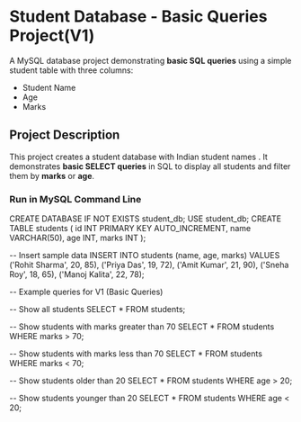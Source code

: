 # Student Database - Basic Queries Project(V1)

A MySQL database project demonstrating **basic SQL queries** using a simple student table with three columns:  
- Student Name  
- Age  
- Marks  

## Project Description

This project creates a student database with Indian student names . It demonstrates **basic SELECT queries** in SQL to display all students and filter them by **marks** or **age**.



### Run in MySQL Command Line
CREATE DATABASE IF NOT EXISTS student_db;
USE student_db;
CREATE TABLE students (
    id INT PRIMARY KEY AUTO_INCREMENT,
    name VARCHAR(50),
    age INT,
    marks INT
);

-- Insert sample data
INSERT INTO students (name, age, marks) VALUES
('Rohit Sharma', 20, 85),
('Priya Das', 19, 72),
('Amit Kumar', 21, 90),
('Sneha Roy', 18, 65),
('Manoj Kalita', 22, 78);

-- Example queries for V1 (Basic Queries)

-- Show all students
SELECT * FROM students;

-- Show students with marks greater than 70
SELECT * FROM students WHERE marks > 70;

-- Show students with marks less than 70
SELECT * FROM students WHERE marks < 70;

-- Show students older than 20
SELECT * FROM students WHERE age > 20;

-- Show students younger than 20
SELECT * FROM students WHERE age < 20;
